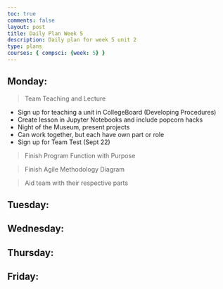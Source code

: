 ```yaml
---
toc: true
comments: false
layout: post
title: Daily Plan Week 5
description: Daily plan for week 5 unit 2
type: plans
courses: { compsci: {week: 5} }
---
```


## Monday:
> Team Teaching and Lecture
- Sign up for teaching a unit in CollegeBoard (Developing Procedures)
- Create lesson in Jupyter Notebooks and include popcorn hacks
- Night of the Museum, present projects
- Can work together, but each have own part or role
- Sign up for Team Test (Sept 22)

> Finish Program Function with Purpose

> Finish Agile Methodology Diagram

> Aid team with their respective parts

## Tuesday:
> 

## Wednesday:
> 

## Thursday:
> 

## Friday:
> 